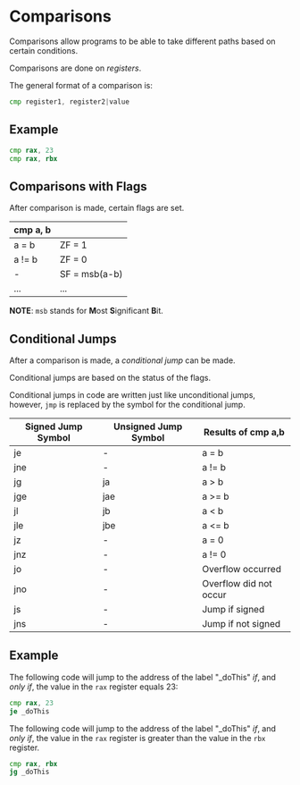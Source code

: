 # Comparisons

Comparisons allow programs to be able to take different paths based on certain conditions.

Comparisons are done on *registers*.

The general format of a comparison is:

```asm
cmp register1, register2|value
```

## Example

```asm
cmp rax, 23 
cmp rax, rbx 
```

## Comparisons with Flags

After comparison is made, certain flags are set.

| cmp a, b | |
|---|---|
| a = b | ZF = 1 |
| a != b | ZF = 0 |
| - | SF = msb(a-b) |
| ... | ... |

**NOTE**: `msb` stands for **M**ost **S**ignificant **B**it.

## Conditional Jumps

After a comparison is made, a *conditional jump* can be made.

Conditional jumps are based on the status of the flags.

Conditional jumps in code are written just like unconditional jumps, however,
`jmp` is replaced by the symbol for the conditional jump.

| Signed Jump Symbol | Unsigned Jump Symbol | Results of cmp a,b |
|---|---|---|
| je | - | a = b |
| jne | - | a != b |
| jg | ja | a > b |
| jge | jae | a >= b |
| jl | jb | a < b |
| jle | jbe | a <= b |
| jz | - | a = 0 |
| jnz | - | a != 0 |
| jo | - | Overflow occurred |
| jno | - | Overflow did not occur |
| js | - | Jump if signed |
| jns | - | Jump if not signed |

## Example

The following code will jump to the address of the label "_doThis" *if*, and 
*only if*, the value in the `rax` register equals 23:

```asm
cmp rax, 23 
je _doThis
```

The following code will jump to the address of the label "_doThis" *if*, and 
*only if*, the value in the `rax` register is greater than the value in the 
`rbx` register.

```asm 
cmp rax, rbx 
jg _doThis
```
